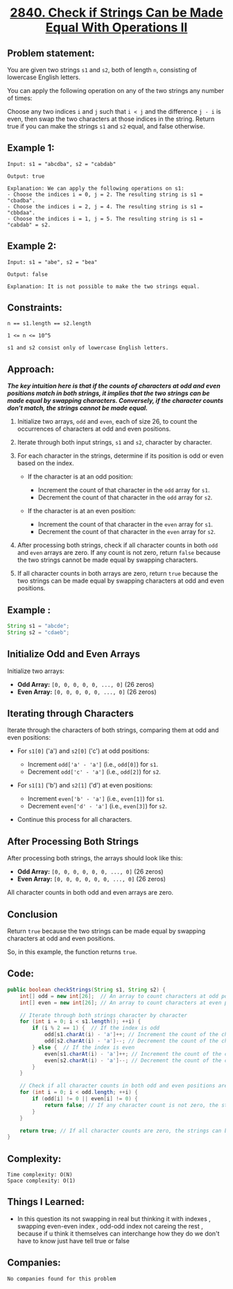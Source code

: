 
<h1 align="center"><a href="https://leetcode.com/problems/check-if-strings-can-be-made-equal-with-operations-ii/" target="_blank">2840. Check if Strings Can be Made Equal With Operations II</a></h1>

## Problem statement:

You are given two strings `s1` and `s2`, both of length `n`, consisting of lowercase English letters.

You can apply the following operation on any of the two strings any number of times:

Choose any two indices `i` and `j` such that `i < j` and the difference `j - i` is even, then swap the two characters at those indices in the string.
Return true if you can make the strings `s1` and `s2` equal, and false otherwise.


## Example 1:

```
Input: s1 = "abcdba", s2 = "cabdab"

Output: true

Explanation: We can apply the following operations on s1:
- Choose the indices i = 0, j = 2. The resulting string is s1 = "cbadba".
- Choose the indices i = 2, j = 4. The resulting string is s1 = "cbbdaa".
- Choose the indices i = 1, j = 5. The resulting string is s1 = "cabdab" = s2.
```

## Example 2:

```
Input: s1 = "abe", s2 = "bea"

Output: false

Explanation: It is not possible to make the two strings equal.
```




## Constraints:

```
n == s1.length == s2.length

1 <= n <= 10^5

s1 and s2 consist only of lowercase English letters.
```


 

## Approach:
***The key intuition here is that if the counts of characters at odd and even positions match in both strings, it implies that the two strings can be made equal by swapping characters. Conversely, if the character counts don't match, the strings cannot be made equal.***

1. Initialize two arrays, `odd` and `even`, each of size 26, to count the occurrences of characters at odd and even positions.

2. Iterate through both input strings, `s1` and `s2`, character by character.

3. For each character in the strings, determine if its position is odd or even based on the index.

    - If the character is at an odd position:
        - Increment the count of that character in the `odd` array for `s1`.
        - Decrement the count of that character in the `odd` array for `s2`.
    
    - If the character is at an even position:
        - Increment the count of that character in the `even` array for `s1`.
        - Decrement the count of that character in the `even` array for `s2`.

4. After processing both strings, check if all character counts in both `odd` and `even` arrays are zero. If any count is not zero, return `false` because the two strings cannot be made equal by swapping characters.

5. If all character counts in both arrays are zero, return `true` because the two strings can be made equal by swapping characters at odd and even positions.


## Example :
```java
String s1 = "abcde";
String s2 = "cdaeb";
```


## Initialize Odd and Even Arrays
Initialize two arrays:

- **Odd Array:** `[0, 0, 0, 0, 0, ..., 0]` (26 zeros)
- **Even Array:** `[0, 0, 0, 0, 0, ..., 0]` (26 zeros)

## Iterating through Characters
Iterate through the characters of both strings, comparing them at odd and even positions:

- For `s1[0]` ('a') and `s2[0]` ('c') at odd positions:
  - Increment `odd['a' - 'a']` (i.e., `odd[0]`) for `s1`.
  - Decrement `odd['c' - 'a']` (i.e., `odd[2]`) for `s2`.

- For `s1[1]` ('b') and `s2[1]` ('d') at even positions:
  - Increment `even['b' - 'a']` (i.e., `even[1]`) for `s1`.
  - Decrement `even['d' - 'a']` (i.e., `even[3]`) for `s2`.

- Continue this process for all characters.

## After Processing Both Strings
After processing both strings, the arrays should look like this:

- **Odd Array:** `[0, 0, 0, 0, 0, 0, ..., 0]` (26 zeros)
- **Even Array:** `[0, 0, 0, 0, 0, 0, ..., 0]` (26 zeros)

All character counts in both odd and even arrays are zero.

## Conclusion
Return `true` because the two strings can be made equal by swapping characters at odd and even positions.

So, in this example, the function returns `true`.



## Code: 

```java
public boolean checkStrings(String s1, String s2) {
    int[] odd = new int[26];  // An array to count characters at odd positions
    int[] even = new int[26]; // An array to count characters at even positions

    // Iterate through both strings character by character
    for (int i = 0; i < s1.length(); ++i) {
        if (i % 2 == 1) {  // If the index is odd
            odd[s1.charAt(i) - 'a']++; // Increment the count of the character in odd positions of s1
            odd[s2.charAt(i) - 'a']--; // Decrement the count of the character in odd positions of s2
        } else {  // If the index is even
            even[s1.charAt(i) - 'a']++; // Increment the count of the character in even positions of s1
            even[s2.charAt(i) - 'a']--; // Decrement the count of the character in even positions of s2
        }
    }

    // Check if all character counts in both odd and even positions are zero
    for (int i = 0; i < odd.length; ++i) {
        if (odd[i] != 0 || even[i] != 0) {
            return false; // If any character count is not zero, the strings cannot be made equal
        }
    }

    return true; // If all character counts are zero, the strings can be made equal by swapping characters.
}
```







## Complexity:

```
Time complexity: O(N) 
Space complexity: O(1)
```

## Things I Learned:

- In this question its not swapping in real but thinking it with indexes , swapping even-even index , odd-odd index
  not careing the rest , because if u think it themselves can interchange how they do we don't have to know just have tell
  true or false 
  


## Companies:

```
No companies found for this problem
```





